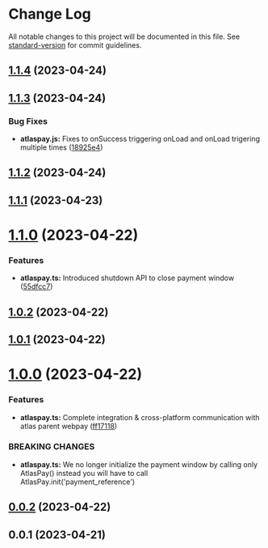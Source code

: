 # Change Log

All notable changes to this project will be documented in this file. See [standard-version](https://github.com/conventional-changelog/standard-version) for commit guidelines.

<a name="1.1.4"></a>
## [1.1.4](https://github.com/RavenPayAfrica/atlas-webpay-node-sdk/compare/v1.1.3...v1.1.4) (2023-04-24)



<a name="1.1.3"></a>
## [1.1.3](https://github.com/RavenPayAfrica/atlas-webpay-node-sdk/compare/v1.1.2...v1.1.3) (2023-04-24)


### Bug Fixes

* **atlaspay.js:** Fixes to onSuccess triggering onLoad and onLoad trigering multiple times ([18925e4](https://github.com/RavenPayAfrica/atlas-webpay-node-sdk/commit/18925e4))



<a name="1.1.2"></a>
## [1.1.2](https://github.com/RavenPayAfrica/atlas-webpay-node-sdk/compare/v1.1.1...v1.1.2) (2023-04-24)



<a name="1.1.1"></a>
## [1.1.1](https://github.com/RavenPayAfrica/atlas-webpay-node-sdk/compare/v1.1.0...v1.1.1) (2023-04-23)



<a name="1.1.0"></a>
# [1.1.0](https://github.com/RavenPayAfrica/atlas-webpay-node-sdk/compare/v1.0.2...v1.1.0) (2023-04-22)


### Features

* **atlaspay.ts:** Introduced shutdown API to close payment window ([55dfcc7](https://github.com/RavenPayAfrica/atlas-webpay-node-sdk/commit/55dfcc7))



<a name="1.0.2"></a>
## [1.0.2](https://github.com/RavenPayAfrica/atlas-webpay-node-sdk/compare/v1.0.1...v1.0.2) (2023-04-22)



<a name="1.0.1"></a>
## [1.0.1](https://github.com/RavenPayAfrica/atlas-webpay-node-sdk/compare/v1.0.0...v1.0.1) (2023-04-22)



<a name="1.0.0"></a>
# [1.0.0](https://github.com/RavenPayAfrica/atlas-webpay-node-sdk/compare/v0.0.2...v1.0.0) (2023-04-22)


### Features

* **atlaspay.ts:** Complete integration & cross-platform communication with atlas parent webpay ([ff17118](https://github.com/RavenPayAfrica/atlas-webpay-node-sdk/commit/ff17118))


### BREAKING CHANGES

* **atlaspay.ts:** We no longer initialize the payment window by calling only AtlasPay() instead you
will have to call AtlasPay.init('payment_reference')



<a name="0.0.2"></a>
## [0.0.2](https://github.com/Silvrash/flutterwave-node-sdk/compare/v0.0.1...v0.0.2) (2023-04-22)



<a name="0.0.1"></a>
## 0.0.1 (2023-04-21)
